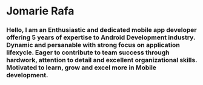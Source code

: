 # Jomarie Rafa

### Hello, I am an Enthusiastic and dedicated mobile app developer offering 5 years of expertise to Android Development industry. Dynamic and persanable with strong focus on application lifexycle. Eager to contribute to team success through hardwork, attention to detail and excellent organizational skills. Motivated to learn, grow and excel more in Mobile development.


